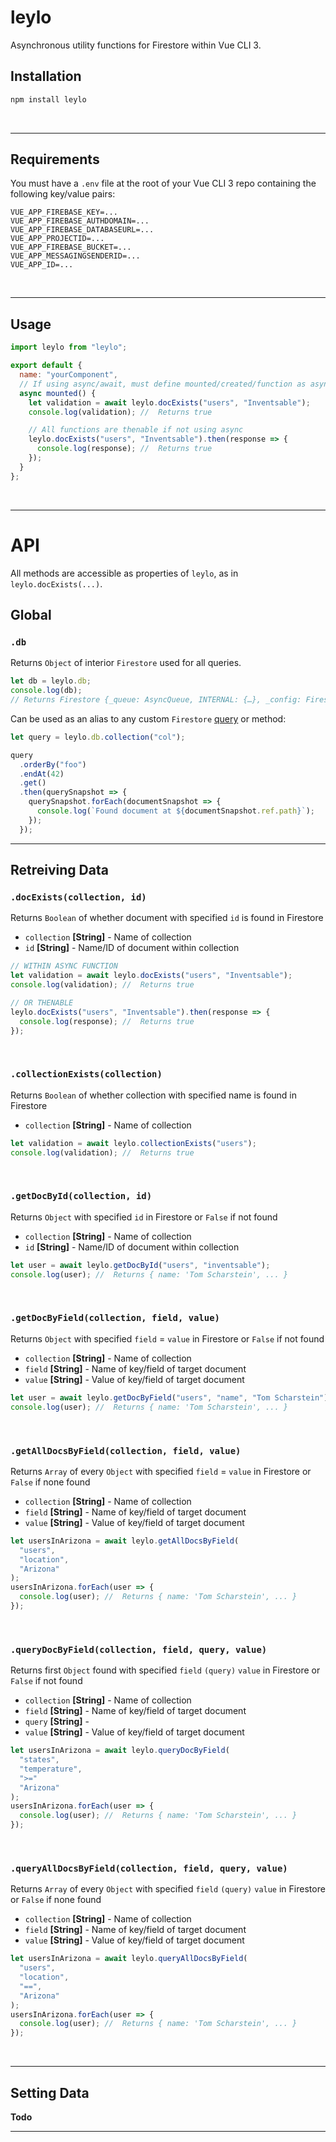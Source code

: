 # leylo

Asynchronous utility functions for Firestore within Vue CLI 3.

## Installation

```bash
npm install leylo
```

<br>

---

## Requirements

You must have a `.env` file at the root of your Vue CLI 3 repo containing the following key/value pairs:

```env
VUE_APP_FIREBASE_KEY=...
VUE_APP_FIREBASE_AUTHDOMAIN=...
VUE_APP_FIREBASE_DATABASEURL=...
VUE_APP_PROJECTID=...
VUE_APP_FIREBASE_BUCKET=...
VUE_APP_MESSAGINGSENDERID=...
VUE_APP_ID=...
```

<br>

---

## Usage

```js
import leylo from "leylo";

export default {
  name: "yourComponent",
  // If using async/await, must define mounted/created/function as async
  async mounted() {
    let validation = await leylo.docExists("users", "Inventsable");
    console.log(validation); //  Returns true

    // All functions are thenable if not using async
    leylo.docExists("users", "Inventsable").then(response => {
      console.log(response); //  Returns true
    });
  }
};
```

<br>

---

# API

All methods are accessible as properties of `leylo`, as in `leylo.docExists(...)`.

## Global

### `.db`

Returns `Object` of interior `Firestore` used for all queries.

```js
let db = leylo.db;
console.log(db);
// Returns Firestore {_queue: AsyncQueue, INTERNAL: {…}, _config: FirestoreConfig, _databaseId: DatabaseId, _dataConverter: UserDataConverter, …}
```

Can be used as an alias to any custom `Firestore` [query](https://googleapis.dev/nodejs/firestore/latest/Query.html) or method:

```js
let query = leylo.db.collection("col");

query
  .orderBy("foo")
  .endAt(42)
  .get()
  .then(querySnapshot => {
    querySnapshot.forEach(documentSnapshot => {
      console.log(`Found document at ${documentSnapshot.ref.path}`);
    });
  });
```

---

## Retreiving Data

### `.docExists(collection, id)`

Returns `Boolean` of whether document with specified `id` is found in Firestore

- `collection` **[String]** - Name of collection
- `id` **[String]** - Name/ID of document within collection

```js
// WITHIN ASYNC FUNCTION
let validation = await leylo.docExists("users", "Inventsable");
console.log(validation); //  Returns true

// OR THENABLE
leylo.docExists("users", "Inventsable").then(response => {
  console.log(response); //  Returns true
});
```

<br>

### `.collectionExists(collection)`

Returns `Boolean` of whether collection with specified name is found in Firestore

- `collection` **[String]** - Name of collection

```js
let validation = await leylo.collectionExists("users");
console.log(validation); //  Returns true
```

<br>

### `.getDocById(collection, id)`

Returns `Object` with specified `id` in Firestore or `False` if not found

- `collection` **[String]** - Name of collection
- `id` **[String]** - Name/ID of document within collection

```js
let user = await leylo.getDocById("users", "inventsable");
console.log(user); //  Returns { name: 'Tom Scharstein', ... }
```

<br>

### `.getDocByField(collection, field, value)`

Returns `Object` with specified `field` = `value` in Firestore or `False` if not found

- `collection` **[String]** - Name of collection
- `field` **[String]** - Name of key/field of target document
- `value` **[String]** - Value of key/field of target document

```js
let user = await leylo.getDocByField("users", "name", "Tom Scharstein");
console.log(user); //  Returns { name: 'Tom Scharstein', ... }
```

<br>

### `.getAllDocsByField(collection, field, value)`

Returns `Array` of every `Object` with specified `field` = `value` in Firestore or `False` if none found

- `collection` **[String]** - Name of collection
- `field` **[String]** - Name of key/field of target document
- `value` **[String]** - Value of key/field of target document

```js
let usersInArizona = await leylo.getAllDocsByField(
  "users",
  "location",
  "Arizona"
);
usersInArizona.forEach(user => {
  console.log(user); //  Returns { name: 'Tom Scharstein', ... }
});
```

<br>

### `.queryDocByField(collection, field, query, value)`

Returns first `Object` found with specified `field` `(query)` `value` in Firestore or `False` if not found

- `collection` **[String]** - Name of collection
- `field` **[String]** - Name of key/field of target document
- `query` **[String]** -
- `value` **[String]** - Value of key/field of target document

```js
let usersInArizona = await leylo.queryDocByField(
  "states",
  "temperature",
  ">="
  "Arizona"
);
usersInArizona.forEach(user => {
  console.log(user); //  Returns { name: 'Tom Scharstein', ... }
});
```

<br>

### `.queryAllDocsByField(collection, field, query, value)`

Returns `Array` of every `Object` with specified `field` `(query)` `value` in Firestore or `False` if none found

- `collection` **[String]** - Name of collection
- `field` **[String]** - Name of key/field of target document
- `value` **[String]** - Value of key/field of target document

```js
let usersInArizona = await leylo.queryAllDocsByField(
  "users",
  "location",
  "==",
  "Arizona"
);
usersInArizona.forEach(user => {
  console.log(user); //  Returns { name: 'Tom Scharstein', ... }
});
```

<br>

---

## Setting Data

**Todo**

---
